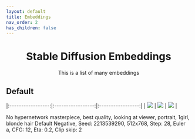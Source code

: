 ```yaml
---
layout: default
title: Embeddings
nav_order: 2
has_children: false
---
```


<h1 align="center">Stable Diffusion Embeddings</h1>

<p align="center">This is a list of many embeddings </p>

## Default

|:-----------------:|:-----------------:|:-----------------:|
| ![](https://ac2.namu.la/20221028sac2/e1cc846b32eaf9743a4da12f47a0e70cdfda39e068d47aa4ca0799bf80033ad8.png) | ![](https://ac2.namu.la/20221028sac2/9ccf042810be8f4b9737d88e73d10ce10ee745e8ac25024b6fe716e206cb0b88.png) | ![](https://ac.namu.la/20221028sac/5667a8b432e2b94bc461519b9807cd2b3d285f24823b814e38d41b754075d583.png) |
 
 
No hypernetwork
masterpiece, best quality, looking at viewer, portrait, 1girl, blonde hair Default Negative, Seed: 2213539290, 512x768, Step: 28, Euler a, CFG: 12, Eta: 0.2, Clip skip: 2 

